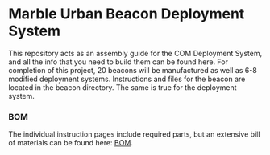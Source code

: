 # Marble Urban Beacon Deployment System

This repository acts as an assembly guide for the COM Deployment System, and all the info that you need to build them can be found here.
For completion of this project, 20 beacons will be manufactured as well as 6-8 modified deployment systems. 
Instructions and files for the beacon are located in the beacon directory. The same is true for the deployment system. 

### BOM
The individual instruction pages include required parts, but an extensive bill of materials can be found here: <a href="https://docs.google.com/spreadsheets/d/1t7GFp-e4R7KjWGMSAGMCT9jzbI4BLS0B_l41IRGNlJQ/edit?usp=sharing" target="_blank">BOM</a>.
